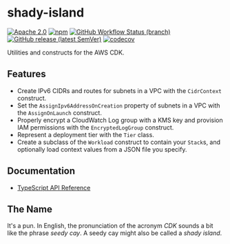 # shady-island

[![Apache 2.0](https://img.shields.io/github/license/libreworks/shady-island)](https://github.com/libreworks/shady-island/blob/main/LICENSE)
[![npm](https://img.shields.io/npm/v/shady-island)](https://www.npmjs.com/package/shady-island)
[![GitHub Workflow Status (branch)](https://img.shields.io/github/workflow/status/libreworks/shady-island/release/main?label=release)](https://github.com/libreworks/shady-island/actions/workflows/release.yml)
[![GitHub release (latest SemVer)](https://img.shields.io/github/v/release/libreworks/shady-island?sort=semver)](https://github.com/libreworks/shady-island/releases)
[![codecov](https://codecov.io/gh/libreworks/shady-island/branch/main/graph/badge.svg?token=OHTRGNTSPO)](https://codecov.io/gh/libreworks/shady-island)

Utilities and constructs for the AWS CDK.

## Features

- Create IPv6 CIDRs and routes for subnets in a VPC with the `CidrContext` construct.
- Set the `AssignIpv6AddressOnCreation` property of subnets in a VPC with the `AssignOnLaunch` construct.
- Properly encrypt a CloudWatch Log group with a KMS key and provision IAM permissions with the `EncryptedLogGroup` construct.
- Represent a deployment tier with the `Tier` class.
- Create a subclass of the `Workload` construct to contain your `Stack`s, and optionally load context values from a JSON file you specify.

## Documentation

- [TypeScript API Reference](https://libreworks.github.io/shady-island/api/)

## The Name

It's a pun. In English, the pronunciation of the acronym _CDK_ sounds a bit like the phrase _seedy cay_. A seedy cay might also be called a _shady island_.
